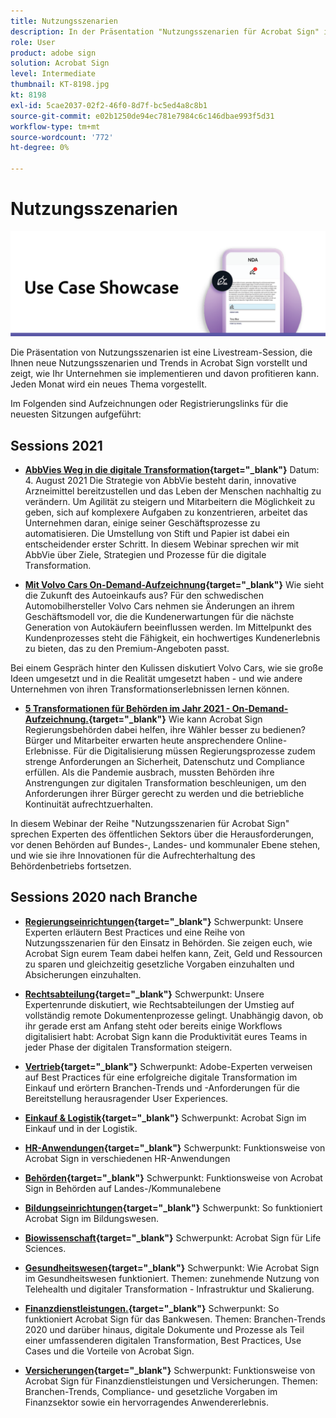 ```yaml
---
title: Nutzungsszenarien
description: In der Präsentation "Nutzungsszenarien für Acrobat Sign" im Livestream erfahrt ihr, wie neue Nutzungsszenarien und Trends in eurem Unternehmen umgesetzt werden und wie ihr davon profitieren könnt
role: User
product: adobe sign
solution: Acrobat Sign
level: Intermediate
thumbnail: KT-8198.jpg
kt: 8198
exl-id: 5cae2037-02f2-46f0-8d7f-bc5ed4a8c8b1
source-git-commit: e02b1250de94ec781e7984c6c146dbae993f5d31
workflow-type: tm+mt
source-wordcount: '772'
ht-degree: 0%

---
```


# Nutzungsszenarien

![Nutzungsszenario-Banner](../assets/UCSC_Rebrand.png)

Die Präsentation von Nutzungsszenarien ist eine Livestream-Session, die Ihnen neue Nutzungsszenarien und Trends in Acrobat Sign vorstellt und zeigt, wie Ihr Unternehmen sie implementieren und davon profitieren kann. Jeden Monat wird ein neues Thema vorgestellt.

Im Folgenden sind Aufzeichnungen oder Registrierungslinks für die neuesten Sitzungen aufgeführt:

## Sessions 2021

* **[AbbVies Weg in die digitale Transformation](https://use-case-showcase-with-abbvie.joinus.adobeevents.com/){target=&quot;_blank&quot;}**
Datum: 4. August 2021 Die Strategie von AbbVie besteht darin, innovative Arzneimittel bereitzustellen und das Leben der Menschen nachhaltig zu verändern. Um Agilität zu steigern und Mitarbeitern die Möglichkeit zu geben, sich auf komplexere Aufgaben zu konzentrieren, arbeitet das Unternehmen daran, einige seiner Geschäftsprozesse zu automatisieren. Die Umstellung von Stift und Papier ist dabei ein entscheidender erster Schritt. In diesem Webinar sprechen wir mit AbbVie über Ziele, Strategien und Prozesse für die digitale Transformation.

* **[Mit Volvo Cars On-Demand-Aufzeichnung](https://gateway.on24.com/wcc/eh/2172296/lp/2963219/adobe-sign-use-case-showcase%3A-featuring-volvo-cars/){target=&quot;_blank&quot;}**
Wie sieht die Zukunft des Autoeinkaufs aus? Für den schwedischen Automobilhersteller Volvo Cars nehmen sie Änderungen an ihrem Geschäftsmodell vor, die die Kundenerwartungen für die nächste Generation von Autokäufern beeinflussen werden. Im Mittelpunkt des Kundenprozesses steht die Fähigkeit, ein hochwertiges Kundenerlebnis zu bieten, das zu den Premium-Angeboten passt.

Bei einem Gespräch hinter den Kulissen diskutiert Volvo Cars, wie sie große Ideen umgesetzt und in die Realität umgesetzt haben - und wie andere Unternehmen von ihren Transformationserlebnissen lernen können.

* **[5 Transformationen für Behörden im Jahr 2021 - On-Demand-Aufzeichnung.](https://gateway.on24.com/wcc/eh/2172296/lp/2790280/5-ways-government-agencies-will-transform-in-2021-/){target=&quot;_blank&quot;}**
Wie kann Acrobat Sign Regierungsbehörden dabei helfen, ihre Wähler besser zu bedienen? Bürger und Mitarbeiter erwarten heute ansprechendere Online-Erlebnisse. Für die Digitalisierung müssen Regierungsprozesse zudem strenge Anforderungen an Sicherheit, Datenschutz und Compliance erfüllen. Als die Pandemie ausbrach, mussten Behörden ihre Anstrengungen zur digitalen Transformation beschleunigen, um den Anforderungen ihrer Bürger gerecht zu werden und die betriebliche Kontinuität aufrechtzuerhalten.

In diesem Webinar der Reihe &quot;Nutzungsszenarien für Acrobat Sign&quot; sprechen Experten des öffentlichen Sektors über die Herausforderungen, vor denen Behörden auf Bundes-, Landes- und kommunaler Ebene stehen, und wie sie ihre Innovationen für die Aufrechterhaltung des Behördenbetriebs fortsetzen.

## Sessions 2020 nach Branche

* **[Regierungseinrichtungen](https://event.on24.com/wcc/r/2790280/7FFF27458A6834FDF8C73C5149637590?partnerref=EXL){target=&quot;_blank&quot;}**
Schwerpunkt: Unsere Experten erläutern Best Practices und eine Reihe von Nutzungsszenarien für den Einsatz in Behörden. Sie zeigen euch, wie Acrobat Sign eurem Team dabei helfen kann, Zeit, Geld und Ressourcen zu sparen und gleichzeitig gesetzliche Vorgaben einzuhalten und Absicherungen einzuhalten.

* **[Rechtsabteilung](https://event.on24.com/wcc/r/2634329/292CA0B317E56600A114508CC55376BF?partnerref=EXL){target=&quot;_blank&quot;}**
Schwerpunkt: Unsere Expertenrunde diskutiert, wie Rechtsabteilungen der Umstieg auf vollständig remote Dokumentenprozesse gelingt. Unabhängig davon, ob ihr gerade erst am Anfang steht oder bereits einige Workflows digitalisiert habt: Acrobat Sign kann die Produktivität eures Teams in jeder Phase der digitalen Transformation steigern.

* **[Vertrieb](https://acrobat.adobe.com/us/en/business/webinars/adobe-sign-use-case-showcase-sales.html){target=&quot;_blank&quot;}**
Schwerpunkt: Adobe-Experten verweisen auf Best Practices für eine erfolgreiche digitale Transformation im Einkauf und erörtern Branchen-Trends und -Anforderungen für die Bereitstellung herausragender User Experiences.

* **[Einkauf &amp; Logistik](https://event.on24.com/wcc/r/2514418/278FB6F16C198E2B866CF487AF9514F6){target=&quot;_blank&quot;}**
Schwerpunkt: Acrobat Sign im Einkauf und in der Logistik.

* **[HR-Anwendungen](https://event.on24.com/wcc/r/2351937/D9E34A102F309DFCAF0D07D5192BD66D){target=&quot;_blank&quot;}**
Schwerpunkt: Funktionsweise von Acrobat Sign in verschiedenen HR-Anwendungen

* **[Behörden](https://event.on24.com/wcc/r/2351937/D9E34A102F309DFCAF0D07D5192BD66D){target=&quot;_blank&quot;}**
Schwerpunkt: Funktionsweise von Acrobat Sign in Behörden auf Landes-/Kommunalebene

* **[Bildungseinrichtungen](https://event.on24.com/wcc/r/2241711/762243D5EE65DAC44D3AE7BCCD3388A7){target=&quot;_blank&quot;}**
Schwerpunkt: So funktioniert Acrobat Sign im Bildungswesen.

* **[Biowissenschaft](https://event.on24.com/wcc/r/2204781/2C266134D08DDE48E17C77746F192AA6){target=&quot;_blank&quot;}**
Schwerpunkt: Acrobat Sign für Life Sciences.

* **[Gesundheitswesen](https://event.on24.com/wcc/r/2202626/1D60C42BD396AE273CB09CF53F1051BE){target=&quot;_blank&quot;}**
Schwerpunkt: Wie Acrobat Sign im Gesundheitswesen funktioniert. Themen: zunehmende Nutzung von Telehealth und digitaler Transformation - Infrastruktur und Skalierung.

* **[Finanzdienstleistungen.](https://event.on24.com/wcc/r/2177152/40A4315A5D32F21AFB5EB03E25C15992){target=&quot;_blank&quot;}**
Schwerpunkt: So funktioniert Acrobat Sign für das Bankwesen. Themen: Branchen-Trends 2020 und darüber hinaus, digitale Dokumente und Prozesse als Teil einer umfassenderen digitalen Transformation, Best Practices, Use Cases und die Vorteile von Acrobat Sign.

* **[Versicherungen](https://event.on24.com/wcc/r/2162717/1449ED610AD3B545004079728D9AE0F6){target=&quot;_blank&quot;}**
Schwerpunkt: Funktionsweise von Acrobat Sign für Finanzdienstleistungen und Versicherungen. Themen: Branchen-Trends, Compliance- und gesetzliche Vorgaben im Finanzsektor sowie ein hervorragendes Anwendererlebnis.
